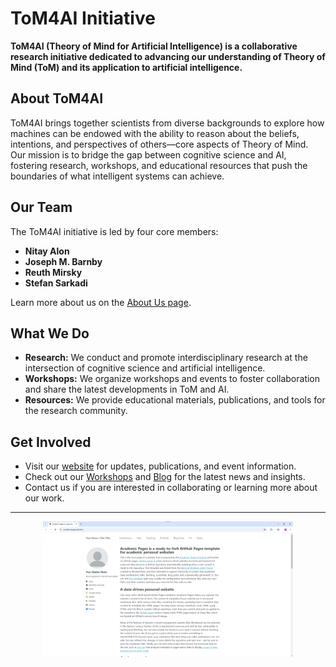 # ToM4AI Initiative

**ToM4AI (Theory of Mind for Artificial Intelligence) is a collaborative research initiative dedicated to advancing our understanding of Theory of Mind (ToM) and its application to artificial intelligence.**

## About ToM4AI

ToM4AI brings together scientists from diverse backgrounds to explore how machines can be endowed with the ability to reason about the beliefs, intentions, and perspectives of others—core aspects of Theory of Mind. Our mission is to bridge the gap between cognitive science and AI, fostering research, workshops, and educational resources that push the boundaries of what intelligent systems can achieve.

## Our Team

The ToM4AI initiative is led by four core members:

- **Nitay Alon**
- **Joseph M. Barnby**
- **Reuth Mirsky**
- **Stefan Sarkadi**

Learn more about us on the [About Us page](https://ToM4AI.github.io/about-us/).

## What We Do

- **Research:** We conduct and promote interdisciplinary research at the intersection of cognitive science and artificial intelligence.
- **Workshops:** We organize workshops and events to foster collaboration and share the latest developments in ToM and AI.
- **Resources:** We provide educational materials, publications, and tools for the research community.

## Get Involved

- Visit our [website](https://ToM4AI.github.io) for updates, publications, and event information.
- Check out our [Workshops](https://ToM4AI.github.io/workshops/) and [Blog](https://ToM4AI.github.io/year-archive/) for the latest news and insights.
- Contact us if you are interested in collaborating or learning more about our work.

---

<div align="center">
    <img src="images/homepage.png" alt="ToM4AI Initiative" width="400"/>
</div>